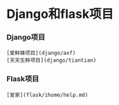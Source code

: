 # Django和flask项目

### Django项目
	
	[爱鲜蜂项目](django/axf)
	[天天生鲜项目](django/tiantian)

### Flask项目

	[爱家](flask/ihome/help.md)